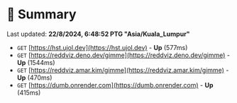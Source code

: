 # 📖 Summary
Last updated: **22/8/2024, 6:48:52 PTG "Asia/Kuala_Lumpur"**

- `GET` [https://hst.ujol.dev](https://hst.ujol.dev) - **Up** (577ms)
- `GET` [https://reddviz.deno.dev/gimme](https://reddviz.deno.dev/gimme) - **Up** (1544ms)
- `GET` [https://reddviz.amar.kim/gimme](https://reddviz.amar.kim/gimme) - **Up** (470ms)
- `GET` [https://dumb.onrender.com](https://dumb.onrender.com) - **Up** (415ms)

